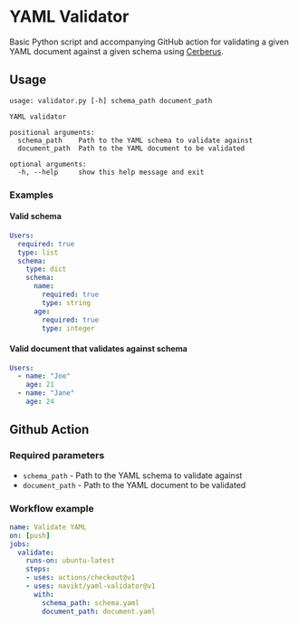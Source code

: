 # YAML Validator
Basic Python script and accompanying GitHub action for validating a given YAML document against a given schema using [Cerberus](http://docs.python-cerberus.org/en/stable/).

## Usage
```text
usage: validator.py [-h] schema_path document_path

YAML validator

positional arguments:
  schema_path    Path to the YAML schema to validate against
  document_path  Path to the YAML document to be validated

optional arguments:
  -h, --help     show this help message and exit
```

### Examples

#### Valid schema
```yaml
Users:
  required: true
  type: list
  schema:
    type: dict
    schema:
      name:
        required: true
        type: string
      age:
        required: true
        type: integer
```

#### Valid document that validates against schema

```yaml
Users:
  - name: "Joe"
    age: 21
  - name: "Jane"
    age: 24
```

## Github Action

### Required parameters

- `schema_path` - Path to the YAML schema to validate against
- `document_path` - Path to the YAML document to be validated

### Workflow example
```yaml
name: Validate YAML
on: [push]
jobs:
  validate:
    runs-on: ubuntu-latest
    steps:
    - uses: actions/checkout@v1
    - uses: navikt/yaml-validator@v1
      with:
        schema_path: schema.yaml
        document_path: document.yaml
```
